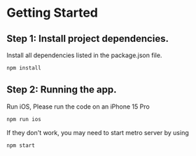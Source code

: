 # Getting Started
## Step 1: Install project dependencies. 
Install all dependencies listed in the package.json file. 

```bash
npm install
```

## Step 2: Running the app. 
Run iOS, Please run the code on an iPhone 15 Pro

```bash 
npm run ios
```

If they don't work, you may need to start metro server by using

```bash
npm start
```